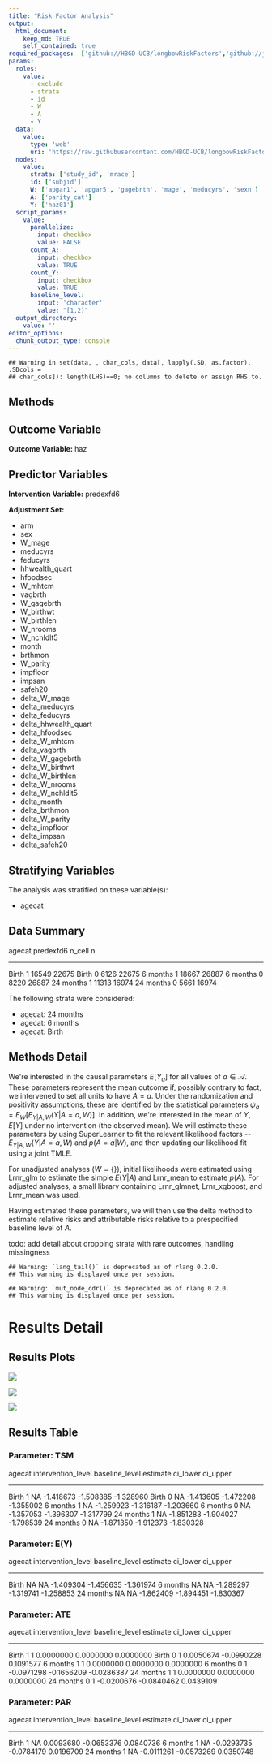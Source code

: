 ```yaml
---
title: "Risk Factor Analysis"
output: 
  html_document:
    keep_md: TRUE
    self_contained: true
required_packages:  ['github://HBGD-UCB/longbowRiskFactors','github://jeremyrcoyle/skimr@vector_types', 'github://tlverse/delayed']
params:
  roles:
    value:
      - exclude
      - strata
      - id
      - W
      - A
      - Y
  data: 
    value: 
      type: 'web'
      uri: 'https://raw.githubusercontent.com/HBGD-UCB/longbowRiskFactors/master/inst/sample_data/birthwt_data.rdata'
  nodes:
    value:
      strata: ['study_id', 'mrace']
      id: ['subjid']
      W: ['apgar1', 'apgar5', 'gagebrth', 'mage', 'meducyrs', 'sexn']
      A: ['parity_cat']
      Y: ['haz01']
  script_params:
    value:
      parallelize:
        input: checkbox
        value: FALSE
      count_A:
        input: checkbox
        value: TRUE
      count_Y:
        input: checkbox
        value: TRUE        
      baseline_level:
        input: 'character'
        value: "[1,2)"
  output_directory:
    value: ''
editor_options: 
  chunk_output_type: console
---
```







```
## Warning in set(data, , char_cols, data[, lapply(.SD, as.factor), .SDcols =
## char_cols]): length(LHS)==0; no columns to delete or assign RHS to.
```

## Methods
## Outcome Variable

**Outcome Variable:** haz

## Predictor Variables

**Intervention Variable:** predexfd6

**Adjustment Set:**

* arm
* sex
* W_mage
* meducyrs
* feducyrs
* hhwealth_quart
* hfoodsec
* W_mhtcm
* vagbrth
* W_gagebrth
* W_birthwt
* W_birthlen
* W_nrooms
* W_nchldlt5
* month
* brthmon
* W_parity
* impfloor
* impsan
* safeh20
* delta_W_mage
* delta_meducyrs
* delta_feducyrs
* delta_hhwealth_quart
* delta_hfoodsec
* delta_W_mhtcm
* delta_vagbrth
* delta_W_gagebrth
* delta_W_birthwt
* delta_W_birthlen
* delta_W_nrooms
* delta_W_nchldlt5
* delta_month
* delta_brthmon
* delta_W_parity
* delta_impfloor
* delta_impsan
* delta_safeh20

## Stratifying Variables

The analysis was stratified on these variable(s):

* agecat

## Data Summary

agecat      predexfd6    n_cell       n
----------  ----------  -------  ------
Birth       1             16549   22675
Birth       0              6126   22675
6 months    1             18667   26887
6 months    0              8220   26887
24 months   1             11313   16974
24 months   0              5661   16974


The following strata were considered:

* agecat: 24 months
* agecat: 6 months
* agecat: Birth



## Methods Detail

We're interested in the causal parameters $E[Y_a]$ for all values of $a \in \mathcal{A}$. These parameters represent the mean outcome if, possibly contrary to fact, we intervened to set all units to have $A=a$. Under the randomization and positivity assumptions, these are identified by the statistical parameters $\psi_a=E_W[E_{Y|A,W}(Y|A=a,W)]$.  In addition, we're interested in the mean of $Y$, $E[Y]$ under no intervention (the observed mean). We will estimate these parameters by using SuperLearner to fit the relevant likelihood factors -- $E_{Y|A,W}(Y|A=a,W)$ and $p(A=a|W)$, and then updating our likelihood fit using a joint TMLE.

For unadjusted analyses ($W=\{\}$), initial likelihoods were estimated using Lrnr_glm to estimate the simple $E(Y|A)$ and Lrnr_mean to estimate $p(A)$. For adjusted analyses, a small library containing Lrnr_glmnet, Lrnr_xgboost, and Lrnr_mean was used.

Having estimated these parameters, we will then use the delta method to estimate relative risks and attributable risks relative to a prespecified baseline level of $A$.

todo: add detail about dropping strata with rare outcomes, handling missingness



```
## Warning: `lang_tail()` is deprecated as of rlang 0.2.0.
## This warning is displayed once per session.
```

```
## Warning: `mut_node_cdr()` is deprecated as of rlang 0.2.0.
## This warning is displayed once per session.
```




# Results Detail

## Results Plots
![](/tmp/640278ee-70ff-4270-8ae9-a2b938d293d7/783d0b49-05d6-44fa-af5f-d3e852486ce5/REPORT_files/figure-html/plot_tsm-1.png)<!-- -->



![](/tmp/640278ee-70ff-4270-8ae9-a2b938d293d7/783d0b49-05d6-44fa-af5f-d3e852486ce5/REPORT_files/figure-html/plot_ate-1.png)<!-- -->



![](/tmp/640278ee-70ff-4270-8ae9-a2b938d293d7/783d0b49-05d6-44fa-af5f-d3e852486ce5/REPORT_files/figure-html/plot_par-1.png)<!-- -->

## Results Table

### Parameter: TSM


agecat      intervention_level   baseline_level     estimate    ci_lower    ci_upper
----------  -------------------  ---------------  ----------  ----------  ----------
Birth       1                    NA                -1.418673   -1.508385   -1.328960
Birth       0                    NA                -1.413605   -1.472208   -1.355002
6 months    1                    NA                -1.259923   -1.316187   -1.203660
6 months    0                    NA                -1.357053   -1.396307   -1.317799
24 months   1                    NA                -1.851283   -1.904027   -1.798539
24 months   0                    NA                -1.871350   -1.912373   -1.830328


### Parameter: E(Y)


agecat      intervention_level   baseline_level     estimate    ci_lower    ci_upper
----------  -------------------  ---------------  ----------  ----------  ----------
Birth       NA                   NA                -1.409304   -1.456635   -1.361974
6 months    NA                   NA                -1.289297   -1.319741   -1.258853
24 months   NA                   NA                -1.862409   -1.894451   -1.830367


### Parameter: ATE


agecat      intervention_level   baseline_level      estimate     ci_lower     ci_upper
----------  -------------------  ---------------  -----------  -----------  -----------
Birth       1                    1                  0.0000000    0.0000000    0.0000000
Birth       0                    1                  0.0050674   -0.0990228    0.1091577
6 months    1                    1                  0.0000000    0.0000000    0.0000000
6 months    0                    1                 -0.0971298   -0.1656209   -0.0286387
24 months   1                    1                  0.0000000    0.0000000    0.0000000
24 months   0                    1                 -0.0200676   -0.0840462    0.0439109


### Parameter: PAR


agecat      intervention_level   baseline_level      estimate     ci_lower    ci_upper
----------  -------------------  ---------------  -----------  -----------  ----------
Birth       1                    NA                 0.0093680   -0.0653376   0.0840736
6 months    1                    NA                -0.0293735   -0.0784179   0.0196709
24 months   1                    NA                -0.0111261   -0.0573269   0.0350748
